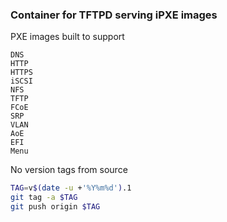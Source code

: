 ### Container for TFTPD serving iPXE images

PXE images built to support

```
DNS
HTTP
HTTPS
iSCSI
NFS
TFTP
FCoE
SRP
VLAN
AoE
EFI
Menu
```

No version tags from source

```bash
TAG=v$(date -u +'%Y%m%d').1
git tag -a $TAG
git push origin $TAG
```
